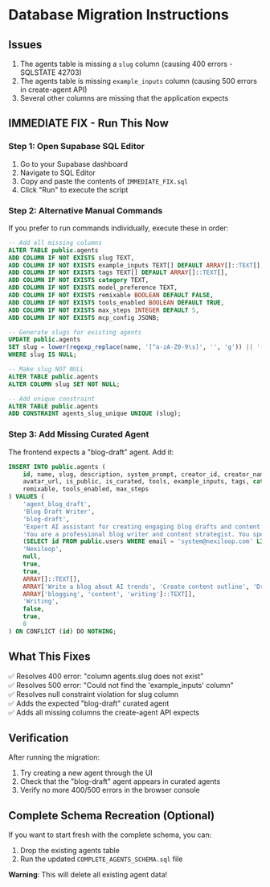 # Database Migration Instructions

## Issues
1. The agents table is missing a `slug` column (causing 400 errors - SQLSTATE 42703)
2. The agents table is missing `example_inputs` column (causing 500 errors in create-agent API)
3. Several other columns are missing that the application expects

## IMMEDIATE FIX - Run This Now

### Step 1: Open Supabase SQL Editor
1. Go to your Supabase dashboard
2. Navigate to SQL Editor
3. Copy and paste the contents of `IMMEDIATE_FIX.sql`
4. Click "Run" to execute the script

### Step 2: Alternative Manual Commands
If you prefer to run commands individually, execute these in order:

```sql
-- Add all missing columns
ALTER TABLE public.agents 
ADD COLUMN IF NOT EXISTS slug TEXT,
ADD COLUMN IF NOT EXISTS example_inputs TEXT[] DEFAULT ARRAY[]::TEXT[],
ADD COLUMN IF NOT EXISTS tags TEXT[] DEFAULT ARRAY[]::TEXT[],
ADD COLUMN IF NOT EXISTS category TEXT,
ADD COLUMN IF NOT EXISTS model_preference TEXT,
ADD COLUMN IF NOT EXISTS remixable BOOLEAN DEFAULT FALSE,
ADD COLUMN IF NOT EXISTS tools_enabled BOOLEAN DEFAULT TRUE,
ADD COLUMN IF NOT EXISTS max_steps INTEGER DEFAULT 5,
ADD COLUMN IF NOT EXISTS mcp_config JSONB;

-- Generate slugs for existing agents
UPDATE public.agents 
SET slug = lower(regexp_replace(name, '[^a-zA-Z0-9\s]', '', 'g')) || '-' || substring(id from 7 for 6)
WHERE slug IS NULL;

-- Make slug NOT NULL
ALTER TABLE public.agents 
ALTER COLUMN slug SET NOT NULL;

-- Add unique constraint
ALTER TABLE public.agents 
ADD CONSTRAINT agents_slug_unique UNIQUE (slug);
```

### Step 3: Add Missing Curated Agent
The frontend expects a "blog-draft" agent. Add it:

```sql
INSERT INTO public.agents (
    id, name, slug, description, system_prompt, creator_id, creator_name, 
    avatar_url, is_public, is_curated, tools, example_inputs, tags, category, 
    remixable, tools_enabled, max_steps
) VALUES (
    'agent_blog_draft',
    'Blog Draft Writer',
    'blog-draft',
    'Expert AI assistant for creating engaging blog drafts and content outlines',
    'You are a professional blog writer and content strategist. You specialize in creating compelling blog drafts, content outlines, and engaging articles.',
    (SELECT id FROM public.users WHERE email = 'system@nexiloop.com' LIMIT 1),
    'Nexiloop',
    null,
    true,
    true,
    ARRAY[]::TEXT[],
    ARRAY['Write a blog about AI trends', 'Create content outline', 'Draft article about productivity']::TEXT[],
    ARRAY['blogging', 'content', 'writing']::TEXT[],
    'Writing',
    false,
    true,
    8
) ON CONFLICT (id) DO NOTHING;
```

## What This Fixes
✅ Resolves 400 error: "column agents.slug does not exist"  
✅ Resolves 500 error: "Could not find the 'example_inputs' column"  
✅ Resolves null constraint violation for slug column  
✅ Adds the expected "blog-draft" curated agent  
✅ Adds all missing columns the create-agent API expects  

## Verification
After running the migration:
1. Try creating a new agent through the UI
2. Check that the "blog-draft" agent appears in curated agents
3. Verify no more 400/500 errors in the browser console

## Complete Schema Recreation (Optional)
If you want to start fresh with the complete schema, you can:
1. Drop the existing agents table
2. Run the updated `COMPLETE_AGENTS_SCHEMA.sql` file

**Warning**: This will delete all existing agent data!
